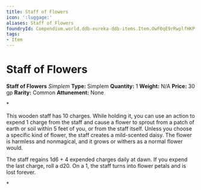 ```yaml
---
title: Staff of Flowers
icon: ':luggage:'
aliases: Staff of Flowers
foundryId: Compendium.world.ddb-eureka-ddb-items.Item.OwF0qE9rRwplfHKP
tags:
- Item
---
```


# Staff of Flowers

**Staff of Flowers**
_Simplem_
**Type:** Simplem
**Quantity:** 1
**Weight:** N/A
**Price:** 30 gp
**Rarity:** Common
**Attunement:** None

*<p class="Core-Styles_Core-Body">This wooden staff has 10 charges. While holding it, you can use an action to expend 1 charge from the staff and cause a flower to sprout from a patch of earth or soil within 5 feet of you, or from the staff itself. Unless you choose a specific kind of flower, the staff creates a mild-scented daisy. The flower is harmless and nonmagical, and it grows or withers as a normal flo<span class="No-Break">wer would.</span></p>
<p class="Core-Styles_Core-Body">The staff regains 1d6 + 4 expended charges daily at dawn. If you expend the last charge, roll a d20. On a 1, the staff turns into flower petals and is los<span class="No-Break">t forever.</span></p>*